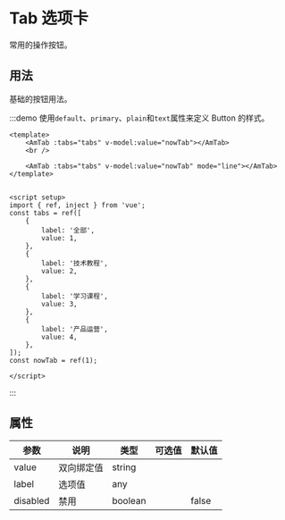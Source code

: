 # Tab 选项卡

常用的操作按钮。

## 用法

基础的按钮用法。

:::demo 使用`default`、`primary`、`plain`和`text`属性来定义 Button 的样式。
```vue
<template>
    <AmTab :tabs="tabs" v-model:value="nowTab"></AmTab>
    <br />

    <AmTab :tabs="tabs" v-model:value="nowTab" mode="line"></AmTab>
</template>


<script setup>
import { ref, inject } from 'vue';
const tabs = ref([
    {
        label: '全部',
        value: 1,
    },
    {
        label: '技术教程',
        value: 2,
    },
    {
        label: '学习课程',
        value: 3,
    },
    {
        label: '产品运营',
        value: 4,
    },
]);
const nowTab = ref(1);

</script>
```
:::

## 属性

| 参数 | 说明 | 类型 | 可选值 | 默认值 |
| --- | --- | --- | --- | --- |
| value | 双向绑定值 | string |  |  |
| label | 选项值 | any |  |  |
| disabled | 禁用 | boolean |  | false |
